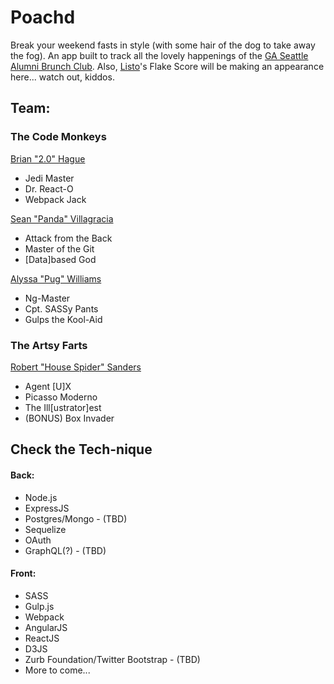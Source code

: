 # Poachd

Break your weekend fasts in style (with some hair of the dog to take away the fog). An app built to track all the lovely happenings of the [GA Seattle Alumni Brunch Club](https://www.facebook.com/groups/888577894561988/?fref=nf). Also, [Listo](https://github.com/jungledre/listo)'s Flake Score will be making an appearance here... watch out, kiddos.

## Team:
### The Code Monkeys
[Brian "2.0" Hague](https://www.github.com/bhague1281)

* Jedi Master
* Dr. React-O
* Webpack Jack

[Sean "Panda" Villagracia](https://www.github.com/svillagracia)

* Attack from the Back
* Master of the Git
* [Data]based God

[Alyssa "Pug" Williams](https://www.github.com/alyssaw90)

* Ng-Master
* Cpt. SASSy Pants
* Gulps the Kool-Aid

### The Artsy Farts
[Robert "House Spider" Sanders](http://www.robertleesanders.com)

* Agent [U]X
* Picasso Moderno
* The Ill[ustrator]est
* (BONUS) Box Invader



## Check the Tech-nique
#### Back:
* Node.js
* ExpressJS
* Postgres/Mongo - (TBD)
* Sequelize
* OAuth
* GraphQL(?) - (TBD)

#### Front:
* SASS
* Gulp.js
* Webpack
* AngularJS
* ReactJS
* D3JS
* Zurb Foundation/Twitter Bootstrap - (TBD)
* More to come...